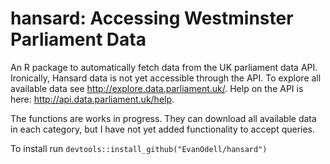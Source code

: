 # hansard: Accessing Westminster Parliament Data

An R package to automatically fetch data from the UK parliament data API. Ironically, Hansard data is not yet accessible through the API. To explore all available data see http://explore.data.parliament.uk/. Help on the API is here: http://api.data.parliament.uk/help. 

The functions are works in progress. They can download all available data in each category, but I have not yet added functionality to accept queries.

To install run `devtools::install_github("EvanOdell/hansard")`

